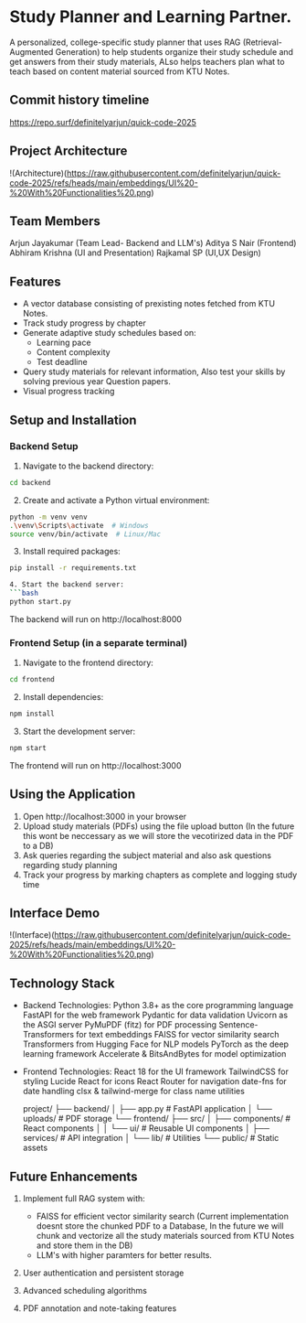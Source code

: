 # Study Planner and Learning Partner.

A personalized, college-specific study planner that uses RAG (Retrieval-Augmented Generation) to help students organize their study schedule and get answers from their study materials, ALso helps teachers plan what to teach based on content material sourced from KTU Notes.

## Commit history timeline

https://repo.surf/definitelyarjun/quick-code-2025

## Project Architecture

!(Architecture)(https://raw.githubusercontent.com/definitelyarjun/quick-code-2025/refs/heads/main/embeddings/UI%20-%20With%20Functionalities%20.png)

## Team Members

Arjun Jayakumar (Team Lead- Backend and LLM's)
Aditya S Nair (Frontend)
Abhiram Krishna (UI and Presentation)
Rajkamal SP (UI,UX Design)

## Features

- A vector database consisting of prexisting notes fetched from KTU Notes.
- Track study progress by chapter
- Generate adaptive study schedules based on:
  - Learning pace
  - Content complexity
  - Test deadline
- Query study materials for relevant information, Also test your skills by solving previous year Question papers.
- Visual progress tracking

## Setup and Installation

### Backend Setup

1. Navigate to the backend directory:
```bash
cd backend
```

2. Create and activate a Python virtual environment:
```bash
python -m venv venv
.\venv\Scripts\activate  # Windows
source venv/bin/activate  # Linux/Mac
```

3. Install required packages:
```bash
pip install -r requirements.txt

4. Start the backend server:
```bash
python start.py
```

The backend will run on http://localhost:8000

### Frontend Setup (in a separate terminal)

1. Navigate to the frontend directory:
```bash
cd frontend
```

2. Install dependencies:
```bash
npm install
```

3. Start the development server:
```bash
npm start
```

The frontend will run on http://localhost:3000

## Using the Application

1. Open http://localhost:3000 in your browser
2. Upload study materials (PDFs) using the file upload button (In the future this wont be neccessary as we will store the vecotirized data in the PDF to a DB)
4. Ask queries regarding the subject material and also ask questions regarding study planning
5. Track your progress by marking chapters as complete and logging study time

## Interface Demo

!(Interface)(https://raw.githubusercontent.com/definitelyarjun/quick-code-2025/refs/heads/main/embeddings/UI%20-%20With%20Functionalities%20.png)

## Technology Stack

- Backend Technologies:
   Python 3.8+ as the core programming language
   FastAPI for the web framework
   Pydantic for data validation
   Uvicorn as the ASGI server
   PyMuPDF (fitz) for PDF processing
   Sentence-Transformers for text embeddings
   FAISS for vector similarity search
   Transformers from Hugging Face for NLP models
   PyTorch as the deep learning framework
   Accelerate & BitsAndBytes for model optimization

- Frontend Technologies:
   React 18 for the UI framework
   TailwindCSS for styling
   Lucide React for icons
   React Router for navigation
   date-fns for date handling
   clsx & tailwind-merge for class name utilities

  project/
├── backend/
│   ├── app.py                 # FastAPI application
│   └── uploads/               # PDF storage
└── frontend/
    ├── src/
    │   ├── components/        # React components
    │   │   └── ui/           # Reusable UI components
    │   ├── services/         # API integration
    │   └── lib/              # Utilities
    └── public/               # Static assets

## Future Enhancements

1. Implement full RAG system with:
   - FAISS for efficient vector similarity search (Current implementation doesnt store the chunked PDF to a Database, In the future we will chunk and vectorize all the study materials sourced from KTU Notes and store them in the DB)
   - LLM's with higher paramters for better results.

2. User authentication and persistent storage
3. Advanced scheduling algorithms
4. PDF annotation and note-taking features
